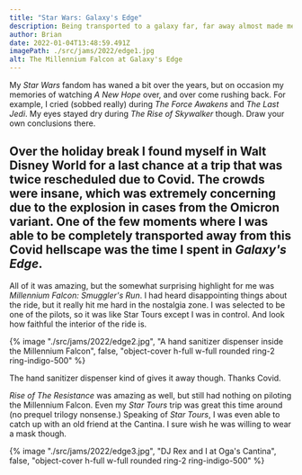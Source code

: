 ```yaml
---
title: "Star Wars: Galaxy's Edge"
description: Being transported to a galaxy far, far away almost made me forget that I was visiting Disney World during a huge Covid surge.
author: Brian
date: 2022-01-04T13:48:59.491Z
imagePath: ./src/jams/2022/edge1.jpg
alt: The Millennium Falcon at Galaxy's Edge
---
```

My *Star Wars* fandom has waned a bit over the years, but on occasion my memories of watching *A New Hope* over, and over come rushing back. For example, I cried (sobbed really) during *The Force Awakens* and *The Last Jedi*. My eyes stayed dry during *The Rise of Skywalker* though. Draw your own conclusions there.

Over the holiday break I found myself in Walt Disney World for a last chance at a trip that was twice rescheduled due to Covid. The crowds were insane, which was extremely concerning due to the explosion in cases from the Omicron variant. One of the few moments where I was able to be completely transported away from this Covid hellscape was the time I spent in *Galaxy's Edge*. 
---
All of it was amazing, but the somewhat surprising highlight for me was *Millennium Falcon: Smuggler's Run*. I had heard disappointing things about the ride, but it really hit me hard in the nostalgia zone. I was selected to be one of the pilots, so it was like Star Tours except I was in control. And look how faithful the interior of the ride is.

{% image "./src/jams/2022/edge2.jpg", "A hand sanitizer dispenser inside the Millennium Falcon", false, "object-cover h-full w-full rounded ring-2 ring-indigo-500" %}

The hand sanitizer dispenser kind of gives it away though. Thanks Covid.

*Rise of The Resistance* was amazing as well, but still had nothing on piloting the Millennium Falcon. Even my *Star Tours* trip was great this time around (no prequel trilogy nonsense.) Speaking of *Star Tours*, I was even able to catch up with an old friend at the Cantina. I sure wish he was willing to wear a mask though. 

{% image "./src/jams/2022/edge3.jpg", "DJ Rex and I at Oga's Cantina", false, "object-cover h-full w-full rounded ring-2 ring-indigo-500" %}